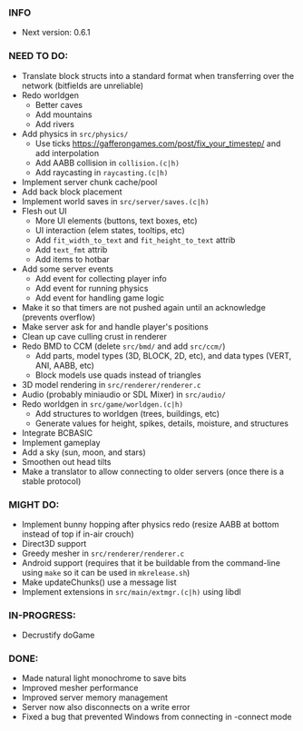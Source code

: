 ### INFO
- Next version: 0.6.1

### NEED TO DO:
- Translate block structs into a standard format when transferring over the network (bitfields are unreliable)
- Redo worldgen
    - Better caves
    - Add mountains
    - Add rivers
- Add physics in `src/physics/`
    - Use ticks https://gafferongames.com/post/fix_your_timestep/ and add interpolation
    - Add AABB collision in `collision.(c|h)`
    - Add raycasting in `raycasting.(c|h)`
- Implement server chunk cache/pool
- Add back block placement
- Implement world saves in `src/server/saves.(c|h)`
- Flesh out UI
    - More UI elements (buttons, text boxes, etc)
    - UI interaction (elem states, tooltips, etc)
    - Add `fit_width_to_text` and `fit_height_to_text` attrib
    - Add `text_fmt` attrib
    - Add items to hotbar
- Add some server events
    - Add event for collecting player info
    - Add event for running physics
    - Add event for handling game logic
- Make it so that timers are not pushed again until an acknowledge (prevents overflow)
- Make server ask for and handle player's positions
- Clean up cave culling crust in renderer
- Redo BMD to CCM (delete `src/bmd/` and add `src/ccm/`)
    - Add parts, model types (3D, BLOCK, 2D, etc), and data types (VERT, ANI, AABB, etc)
    - Block models use quads instead of triangles
- 3D model rendering in `src/renderer/renderer.c`
- Audio (probably miniaudio or SDL Mixer) in `src/audio/`
- Redo worldgen in `src/game/worldgen.(c|h)`
    - Add structures to worldgen (trees, buildings, etc)
    - Generate values for height, spikes, details, moisture, and structures
- Integrate BCBASIC
- Implement gameplay
- Add a sky (sun, moon, and stars)
- Smoothen out head tilts
- Make a translator to allow connecting to older servers (once there is a stable protocol)

### MIGHT DO:
- Implement bunny hopping after physics redo (resize AABB at bottom instead of top if in-air crouch)
- Direct3D support
- Greedy mesher in `src/renderer/renderer.c`
- Android support (requires that it be buildable from the command-line using `make` so it can be used in `mkrelease.sh`)
- Make updateChunks() use a message list
- Implement extensions in `src/main/extmgr.(c|h)` using libdl

### IN-PROGRESS:
- Decrustify doGame

### DONE:
- Made natural light monochrome to save bits
- Improved mesher performance
- Improved server memory management
- Server now also disconnects on a write error
- Fixed a bug that prevented Windows from connecting in -connect mode
